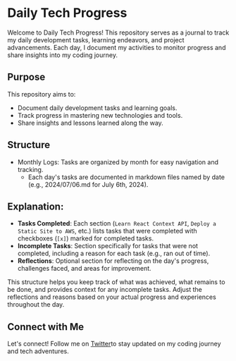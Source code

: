 # Daily Tech Progress

Welcome to Daily Tech Progress! This repository serves as a journal to track my daily development tasks, learning endeavors, and project advancements. Each day, I document my activities to monitor progress and share insights into my coding journey.

## Purpose

This repository aims to:

- Document daily development tasks and learning goals.
- Track progress in mastering new technologies and tools.
- Share insights and lessons learned along the way.

## Structure

- Monthly Logs: Tasks are organized by month for easy navigation and tracking.
  - Each day's tasks are documented in markdown files named by date (e.g., 2024/07/06.md for July 6th, 2024).

## Explanation:

- **Tasks Completed**: Each section (`Learn React Context API`, `Deploy a Static Site to AWS`, etc.) lists tasks that were completed with checkboxes (`[x]`) marked for completed tasks.
- **Incomplete Tasks**: Section specifically for tasks that were not completed, including a reason for each task (e.g., ran out of time).
- **Reflections**: Optional section for reflecting on the day's progress, challenges faced, and areas for improvement.

This structure helps you keep track of what was achieved, what remains to be done, and provides context for any incomplete tasks. Adjust the reflections and reasons based on your actual progress and experiences throughout the day.

## Connect with Me

Let's connect! Follow me on [Twitter](https://x.com/learn235194)to stay updated on my coding journey and tech adventures.
